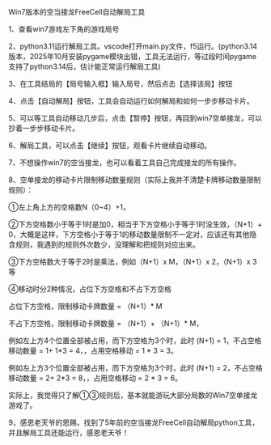 Win7版本的空当接龙FreeCell自动解局工具

1、查看win7游戏左下角的游戏局号

2、python3.11运行解局工具。vscode打开main.py文件，f5运行。(python3.14版本，2025年10月安装pygame模块出错，工具无法运行，等过段时间pygame支持了python3.14后，估计能正常运行解局工具)

3、在工具结局的【局号输入框】输入局号，然后点击【选择该局】按钮

4、点击【自动解局】按钮，工具会自动运行如何解局和如何一步步移动卡片。

5、可以等工具自动移动几步后，点击【暂停】按钮，再回到win7空单接龙，可以抄着一步步移动卡片。

6、解局工具，可以点击【继续】按钮，观看卡片继续自动移动。

7、不想操作win7的空当接龙，也可以看着工具自己完成接龙的所有操作。

8、空单接龙的移动卡片限制移动数量规则（实际上我并不清楚卡牌移动数量限制规则）：

①左上角上方的空格数N（0~4）+1，

②下方空格数小于等于1时是加0，相当于下方空格小于等于1时没生效，（N+1）+ 0，大概是这样，下方空格小于等于1的移动数量限制不一定对，应该还有其他隐含规则，我遇到的规则外次数少，没理解和把规则对应出来。

③下方空格数大于等于2时是乘法，例如（N+1）x M，（N+1）x 2，（N+1）x 3等

④移动时分2种情况，占位下方空格和不占下方空格

占位下方空格，限制移动卡牌数量 = （N+1）* M

不占下方空格，限制移动卡牌数量 = （N+1）+ （N+1）* M，

例如左上方4个位置全部被占用，而下方空格为3个时，此时 (N+1) = 1，不占空格移动数量 = 1+ 1*3 = 4，，占用空格移动 = 1 * 3 = 3。

例如左上方3个位置全部被占用，而下方空格为3个时，此时 (N+1) = 2，不占空格移动数量 = 2+ 2*3 = 8，，占用空格移动 = 2 * 3 = 6。





实际上，我觉得只了解①③规则后，基本就能游玩大部分局数的Win7空单接龙游戏了。





9，感恩老天爷的恩赐，找到了5年前的空当接龙FreeCell自动解局python工具，并且解局工具还能运行，感恩老天爷！